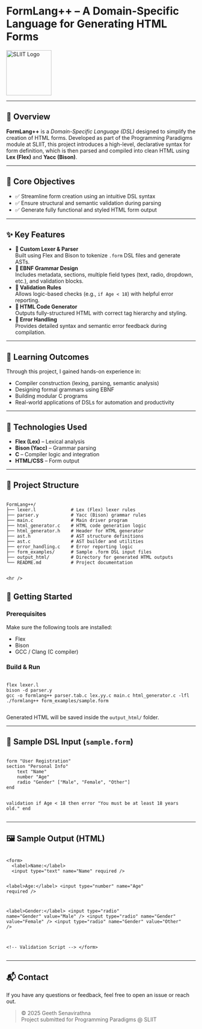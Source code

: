 <!DOCTYPE html>
<html lang="en">
<head>

</head>
<body>

  <h1>FormLang++ – A Domain-Specific Language for Generating HTML Forms</h1>

  <p>
    <img src="https://upload.wikimedia.org/wikipedia/en/5/5f/SLIIT_Logo.png" alt="SLIIT Logo" width="120" />
  </p>


  <hr />

  <h2>📌 Overview</h2>
  <p>
    <strong>FormLang++</strong> is a <em>Domain-Specific Language (DSL)</em> designed to simplify the creation of HTML forms.
    Developed as part of the Programming Paradigms module at SLIIT, this project introduces a high-level, declarative syntax
    for form definition, which is then parsed and compiled into clean HTML using <strong>Lex (Flex)</strong> and <strong>Yacc (Bison)</strong>.
  </p>

  <hr />

  <h2>🎯 Core Objectives</h2>
  <ul>
    <li>✅ Streamline form creation using an intuitive DSL syntax</li>
    <li>✅ Ensure structural and semantic validation during parsing</li>
    <li>✅ Generate fully functional and styled HTML form output</li>
  </ul>

  <hr />

  <h2>✨ Key Features</h2>
  <ul>
    <li><strong>🔹 Custom Lexer & Parser</strong><br />Built using Flex and Bison to tokenize <code>.form</code> DSL files and generate ASTs.</li>
    <li><strong>🔹 EBNF Grammar Design</strong><br />Includes metadata, sections, multiple field types (text, radio, dropdown, etc.), and validation blocks.</li>
    <li><strong>🔹 Validation Rules</strong><br />Allows logic-based checks (e.g., <code>if Age &lt; 18</code>) with helpful error reporting.</li>
    <li><strong>🔹 HTML Code Generator</strong><br />Outputs fully-structured HTML with correct tag hierarchy and styling.</li>
    <li><strong>🔹 Error Handling</strong><br />Provides detailed syntax and semantic error feedback during compilation.</li>
  </ul>

  <hr />

  <h2>🧠 Learning Outcomes</h2>
  <p>
    Through this project, I gained hands-on experience in:
  </p>
  <ul>
    <li>Compiler construction (lexing, parsing, semantic analysis)</li>
    <li>Designing formal grammars using EBNF</li>
    <li>Building modular C programs</li>
    <li>Real-world applications of DSLs for automation and productivity</li>
  </ul>

  <hr />

  <h2>🔧 Technologies Used</h2>
  <ul>
    <li><strong>Flex (Lex)</strong> – Lexical analysis</li>
    <li><strong>Bison (Yacc)</strong> – Grammar parsing</li>
    <li><strong>C</strong> – Compiler logic and integration</li>
    <li><strong>HTML/CSS</strong> – Form output</li>
  </ul>

  <hr />

  <h2>📁 Project Structure</h2>

  <pre><code>
FormLang++/
├── lexer.l             # Lex (Flex) lexer rules
├── parser.y            # Yacc (Bison) grammar rules
├── main.c              # Main driver program
├── html_generator.c    # HTML code generation logic
├── html_generator.h    # Header for HTML generator
├── ast.h               # AST structure definitions
├── ast.c               # AST builder and utilities
├── error_handling.c    # Error reporting logic
├── form_examples/      # Sample .form DSL input files
├── output_html/        # Directory for generated HTML outputs
└── README.md           # Project documentation
  </code></pre>
    <hr />

  <h2>🚀 Getting Started</h2>

  <h3>Prerequisites</h3>
  <p>Make sure the following tools are installed:</p>
  <ul>
    <li>Flex</li>
    <li>Bison</li>
    <li>GCC / Clang (C compiler)</li>
  </ul>

  <h3>Build & Run</h3>
  <pre><code>
flex lexer.l
bison -d parser.y
gcc -o formlang++ parser.tab.c lex.yy.c main.c html_generator.c -lfl
./formlang++ form_examples/sample.form
  </code></pre>
  <p>Generated HTML will be saved inside the <code>output_html/</code> folder.</p>

  <hr />

  <h2>📄 Sample DSL Input (<code>sample.form</code>)</h2>
  <pre><code>
form "User Registration"
section "Personal Info"
    text "Name"
    number "Age"
    radio "Gender" ["Male", "Female", "Other"]
end

validation
    if Age &lt; 18 then error "You must be at least 18 years old."
end
  </code></pre>

  <hr />

  <h2>🖼 Sample Output (HTML)</h2>
  <pre><code>
&lt;form&gt;
  &lt;label&gt;Name:&lt;/label&gt;
  &lt;input type="text" name="Name" required /&gt;

  &lt;label&gt;Age:&lt;/label&gt;
  &lt;input type="number" name="Age" required /&gt;

  &lt;label&gt;Gender:&lt;/label&gt;
  &lt;input type="radio" name="Gender" value="Male" /&gt;
  &lt;input type="radio" name="Gender" value="Female" /&gt;
  &lt;input type="radio" name="Gender" value="Other" /&gt;

  &lt;!-- Validation Script --&gt;
&lt;/form&gt;
  </code></pre>

  <hr />

  <h2>📬 Contact</h2>
  <p>
    If you have any questions or feedback, feel free to open an issue or reach out.
  </p>

  <blockquote>
    &copy; 2025 Geeth Senavirathna<br/>
    Project submitted for Programming Paradigms @ SLIIT
  </blockquote>

</body>
</html>


</body>
</html>
